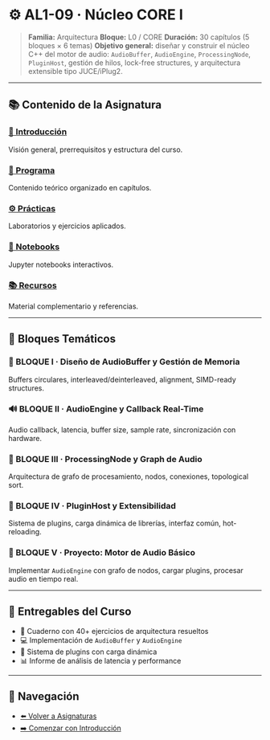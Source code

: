 # ⚙️ AL1-09 · Núcleo CORE I

> **Familia:** Arquitectura
> **Bloque:** L0 / CORE
> **Duración:** 30 capítulos (5 bloques × 6 temas)
> **Objetivo general:** diseñar y construir el núcleo C++ del motor de audio: `AudioBuffer`, `AudioEngine`, `ProcessingNode`, `PluginHost`, gestión de hilos, lock-free structures, y arquitectura extensible tipo JUCE/iPlug2.

---

## 📚 Contenido de la Asignatura

### [📖 Introducción](introduccion.md)
Visión general, prerrequisitos y estructura del curso.

### [📝 Programa](programa/)
Contenido teórico organizado en capítulos.

### [⚙️ Prácticas](practicas/)
Laboratorios y ejercicios aplicados.

### [📓 Notebooks](notebooks/)
Jupyter notebooks interactivos.

### [📚 Recursos](recursos/)
Material complementario y referencias.

---

## 🎯 Bloques Temáticos

### 🧱 BLOQUE I · Diseño de AudioBuffer y Gestión de Memoria
Buffers circulares, interleaved/deinterleaved, alignment, SIMD-ready structures.

### 🔊 BLOQUE II · AudioEngine y Callback Real-Time
Audio callback, latencia, buffer size, sample rate, sincronización con hardware.

### 🔗 BLOQUE III · ProcessingNode y Graph de Audio
Arquitectura de grafo de procesamiento, nodos, conexiones, topological sort.

### 🔌 BLOQUE IV · PluginHost y Extensibilidad
Sistema de plugins, carga dinámica de librerías, interfaz común, hot-reloading.

### 🚀 BLOQUE V · Proyecto: Motor de Audio Básico
Implementar `AudioEngine` con grafo de nodos, cargar plugins, procesar audio en tiempo real.

---

## 🧾 Entregables del Curso

- 📒 Cuaderno con 40+ ejercicios de arquitectura resueltos
- 💻 Implementación de `AudioBuffer` y `AudioEngine`
- 🔌 Sistema de plugins con carga dinámica
- 📊 Informe de análisis de latencia y performance

---

## 🔗 Navegación

- [⬅️ Volver a Asignaturas](../)
- [➡️ Comenzar con Introducción](introduccion.md)
